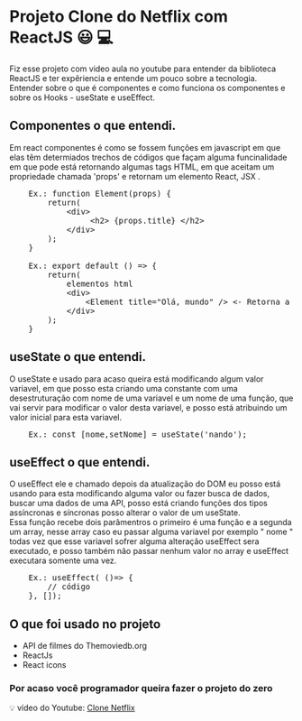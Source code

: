 # Projeto Clone do Netflix com ReactJS :smiley: :computer:

Fiz esse projeto com video aula no youtube para entender da biblioteca ReactJS
e ter expêriencia e entende um pouco sobre a tecnologia.
<br/>
Entender sobre o que é componentes e como funciona os componentes e sobre os Hooks - useState e useEffect.

## Componentes o que entendi.

Em react componentes é como se fossem funções em javascript em que elas têm determiados trechos de códigos que façam alguma funcinalidade em que pode está retornando algumas tags HTML, em que aceitam um propriedade chamada 'props' e retornam um elemento React, JSX .
<br/>
<pre>
    Ex.: function Element(props) {
        return(
            &lt;div&gt;
                 &lt;h2&gt; {props.title} &lt;/h2&gt;
            &lt;/div&gt; 
        );
    }

    Ex.: export default () => {
        return(
            elementos html 
            &lt;div&gt; 
                &lt;Element title="Olá, mundo" /&gt; &lt;- Retorna a tag h2 com Olá, mundo
            &lt;/div&gt;
        );
    }
</pre>

## useState o que entendi.

O useState e usado para acaso queira está modificando algum valor variavel, em que posso esta criando uma constante com uma desestruturação com nome de uma variavel e um nome de uma função, que vai servir para modificar o valor desta variavel, e posso está atribuindo um valor inicial para esta variavel.
<br/>
<pre>
    Ex.: const [nome,setNome] = useState('nando');
</pre>

## useEffect o que entendi.

O useEffect ele e chamado depois da atualização do DOM eu posso está usando para esta modificando alguma valor ou fazer busca de dados, buscar uma dados de uma API, posso está criando funções dos tipos assíncronas e síncronas posso alterar o valor de um useState.
<br/>
Essa função recebe dois parâmentros o primeiro é uma função e a segunda um array, nesse array caso eu passar alguma variavel por exemplo " nome " todas vez que esse variavel sofrer alguma alteração useEffect sera executado, e posso também não passar nenhum valor no array e useEffect executara somente uma vez.
<br/>
<pre>
    Ex.: useEffect( ()=> {
        // código
    }, []);
</pre>

## O que foi usado no projeto

 - API de filmes do Themoviedb.org
 - ReactJs
 - React icons

### Por acaso você programador queira fazer o projeto do zero
:bulb: vídeo do Youtube: [Clone Netflix](https://www.youtube.com/watch?v=tBweoUiMsDg&ab_channel=BoniekyLacerda)

